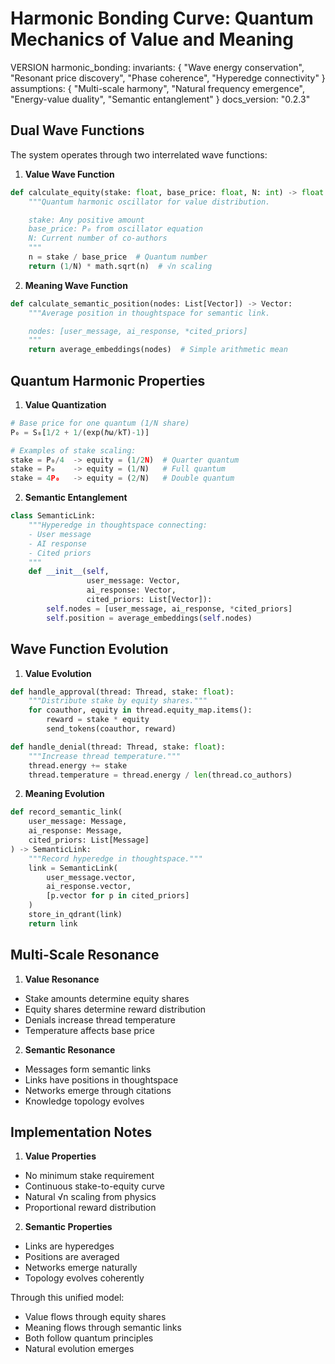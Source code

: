 # Harmonic Bonding Curve: Quantum Mechanics of Value and Meaning

VERSION harmonic_bonding:
invariants: {
"Wave energy conservation",
"Resonant price discovery",
"Phase coherence",
"Hyperedge connectivity"
}
assumptions: {
"Multi-scale harmony",
"Natural frequency emergence",
"Energy-value duality",
"Semantic entanglement"
}
docs_version: "0.2.3"

## Dual Wave Functions

The system operates through two interrelated wave functions:

1. **Value Wave Function**
```python
def calculate_equity(stake: float, base_price: float, N: int) -> float:
    """Quantum harmonic oscillator for value distribution.

    stake: Any positive amount
    base_price: P₀ from oscillator equation
    N: Current number of co-authors
    """
    n = stake / base_price  # Quantum number
    return (1/N) * math.sqrt(n)  # √n scaling
```

2. **Meaning Wave Function**
```python
def calculate_semantic_position(nodes: List[Vector]) -> Vector:
    """Average position in thoughtspace for semantic link.

    nodes: [user_message, ai_response, *cited_priors]
    """
    return average_embeddings(nodes)  # Simple arithmetic mean
```

## Quantum Harmonic Properties

1. **Value Quantization**
```python
# Base price for one quantum (1/N share)
P₀ = S₀[1/2 + 1/(exp(ℏω/kT)-1)]

# Examples of stake scaling:
stake = P₀/4  -> equity = (1/2N)  # Quarter quantum
stake = P₀    -> equity = (1/N)   # Full quantum
stake = 4P₀   -> equity = (2/N)   # Double quantum
```

2. **Semantic Entanglement**
```python
class SemanticLink:
    """Hyperedge in thoughtspace connecting:
    - User message
    - AI response
    - Cited priors
    """
    def __init__(self,
                 user_message: Vector,
                 ai_response: Vector,
                 cited_priors: List[Vector]):
        self.nodes = [user_message, ai_response, *cited_priors]
        self.position = average_embeddings(self.nodes)
```

## Wave Function Evolution

1. **Value Evolution**
```python
def handle_approval(thread: Thread, stake: float):
    """Distribute stake by equity shares."""
    for coauthor, equity in thread.equity_map.items():
        reward = stake * equity
        send_tokens(coauthor, reward)

def handle_denial(thread: Thread, stake: float):
    """Increase thread temperature."""
    thread.energy += stake
    thread.temperature = thread.energy / len(thread.co_authors)
```

2. **Meaning Evolution**
```python
def record_semantic_link(
    user_message: Message,
    ai_response: Message,
    cited_priors: List[Message]
) -> SemanticLink:
    """Record hyperedge in thoughtspace."""
    link = SemanticLink(
        user_message.vector,
        ai_response.vector,
        [p.vector for p in cited_priors]
    )
    store_in_qdrant(link)
    return link
```

## Multi-Scale Resonance

1. **Value Resonance**
- Stake amounts determine equity shares
- Equity shares determine reward distribution
- Denials increase thread temperature
- Temperature affects base price

2. **Semantic Resonance**
- Messages form semantic links
- Links have positions in thoughtspace
- Networks emerge through citations
- Knowledge topology evolves

## Implementation Notes

1. **Value Properties**
- No minimum stake requirement
- Continuous stake-to-equity curve
- Natural √n scaling from physics
- Proportional reward distribution

2. **Semantic Properties**
- Links are hyperedges
- Positions are averaged
- Networks emerge naturally
- Topology evolves coherently

Through this unified model:
- Value flows through equity shares
- Meaning flows through semantic links
- Both follow quantum principles
- Natural evolution emerges

